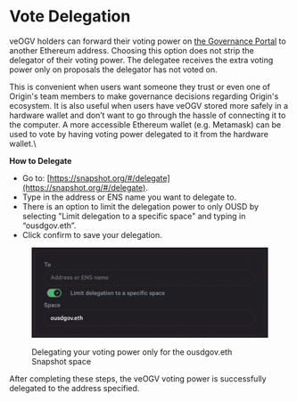 # Vote Delegation

veOGV holders can forward their voting power on [the Governance Portal](https://vote.ousd.com) to another Ethereum address. Choosing this option does not strip the delegator of their voting power. The delegatee receives the extra voting power only on proposals the delegator has not voted on.

This is convenient when users want someone they trust or even one of Origin's team members to make governance decisions regarding Origin's ecosystem. It is also useful when users have veOGV stored more safely in a hardware wallet and don’t want to go through the hassle of connecting it to the computer. A more accessible Ethereum wallet (e.g. Metamask) can be used to vote by having voting power delegated to it from the hardware wallet.\


**How to Delegate**

* Go to: [https://snapshot.org/#/delegate](https://snapshot.org/#/delegate).
* Type in the address or ENS name you want to delegate to.
* There is an option to limit the delegation power to only OUSD by selecting "Limit delegation to a specific space" and typing in “ousdgov.eth”.
* Click confirm to save your delegation.

<figure><img src="../.gitbook/assets/Screen Shot 2022-11-10 at 3.13.59 AM.png" alt=""><figcaption><p>Delegating your voting power only for the ousdgov.eth Snapshot space</p></figcaption></figure>

After completing these steps, the veOGV voting power is successfully delegated to the address specified.

